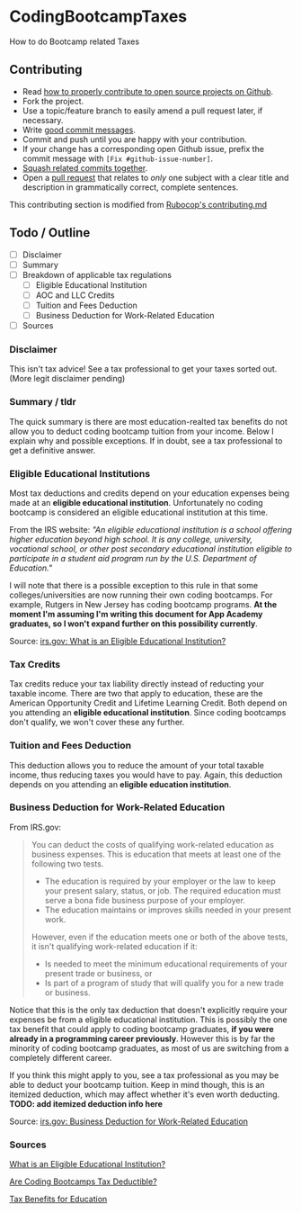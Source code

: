 # CodingBootcampTaxes
How to do Bootcamp related Taxes

## Contributing 

* Read [how to properly contribute to open source projects on Github](http://gun.io/blog/how-to-github-fork-branch-and-pull-request).
* Fork the project.
* Use a topic/feature branch to easily amend a pull request later, if necessary.
* Write [good commit messages](http://tbaggery.com/2008/04/19/a-note-about-git-commit-messages.html).
* Commit and push until you are happy with your contribution.
* If your change has a corresponding open Github issue, prefix the commit message with `[Fix #github-issue-number]`.
* [Squash related commits together](http://gitready.com/advanced/2009/02/10/squashing-commits-with-rebase.html).
* Open a [pull request](https://help.github.com/articles/using-pull-requests) that relates to *only* one subject with a clear title
  and description in grammatically correct, complete sentences.

This contributing section is modified from [Rubocop's contributing.md](https://github.com/bbatsov/rubocop/blob/master/CONTRIBUTING.md)

## Todo / Outline

- [ ] Disclaimer
- [ ] Summary
- [ ] Breakdown of applicable tax regulations
  - [ ] Eligible Educational Institution
  - [ ] AOC and LLC Credits
  - [ ] Tuition and Fees Deduction
  - [ ] Business Deduction for Work-Related Education
- [ ] Sources

### Disclaimer
This isn't tax advice! See a tax professional to get your taxes sorted out. (More legit disclaimer pending)

### Summary / tldr
The quick summary is there are most education-realted tax benefits do not allow you to deduct coding bootcamp tuition from your income. Below I explain why and possible exceptions. If in doubt, see a tax professional to get a definitive answer.

### Eligible Educational Institutions
Most tax deductions and credits depend on your education expenses being made at an **eligible educational institution**. Unfortunately no coding bootcamp is considered an eligible educational institution at this time. 

From the IRS website:
_"An eligible educational institution is a school offering higher education beyond high school. It is any college, university, vocational school, or other post secondary educational institution eligible to participate in a student aid program run by the U.S. Department of Education."_

I will note that there is a possible exception to this rule in that some colleges/universities are now running their own coding bootcamps. For example, Rutgers in New Jersey has coding bootcamp programs. **At the moment I'm assuming I'm writing this document for App Academy graduates, so I won't expand further on this possibility currently**.

Source: [irs.gov: What is an Eligible Educational Institution?](https://www.irs.gov/individuals/eligible-educational-inst)

### Tax Credits
Tax credits reduce your tax liability directly instead of reducting your taxable income. There are two that apply to education,  these are the American Opportunity Credit and Lifetime Learning Credit. Both depend on you attending an **eligible educational institution**. Since coding bootcamps don't qualify, we won't cover these any further.

### Tuition and Fees Deduction
This deduction allows you to reduce the amount of your total taxable income, thus reducing taxes you would have to pay. Again, this deduction depends on you attending an **eligible education institution**.

### Business Deduction for Work-Related Education
From IRS.gov:

> You can deduct the costs of qualifying work-related education as business expenses. This is education that meets at least one of the following two tests.
> * The education is required by your employer or the law to keep your present salary, status, or job. The required education must serve a bona fide business purpose of your employer.
> * The education maintains or improves skills needed in your present work.
> 
> However, even if the education meets one or both of the above tests, it isn't qualifying work-related education if it:
> * Is needed to meet the minimum educational requirements of your present trade or business, or
> * Is part of a program of study that will qualify you for a new trade or business.

Notice that this is the only tax deduction that doesn't explicitly require your expenses be from a eligible educational institution. This is possibly the one tax benefit that could apply to coding bootcamp graduates, **if you were already in a programming career previously**. However this is by far the minority of coding bootcamp graduates, as most of us are switching from a completely different career. 

If you think this might apply to you, see a tax professional as you may be able to deduct your bootcamp tuition. Keep in mind though, this is an itemized deduction, which may affect whether it's even worth deducting. **TODO: add itemized deduction info here**

Source: [irs.gov: Business Deduction for Work-Related Education](https://www.irs.gov/publications/p970/ch12.html)

### Sources
[What is an Eligible Educational Institution?](https://www.irs.gov/individuals/eligible-educational-inst)

[Are Coding Bootcamps Tax Deductible?](http://blog.wefinance.co/are-coding-bootcamps-tax-deductible/)

[Tax Benefits for Education](https://www.irs.gov/uac/tax-benefits-for-education-information-center)
